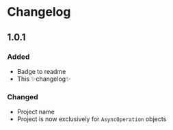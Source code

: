﻿# Changelog

## 1.0.1

### Added

- Badge to readme
- This ✨changelog✨

### Changed

- Project name
- Project is now exclusively for `AsyncOperation` objects